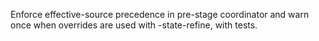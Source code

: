 Enforce effective-source precedence in pre-stage coordinator and warn once when overrides are used with -state-refine, with tests.